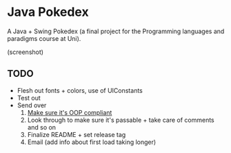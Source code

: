 # Java Pokedex

A Java + Swing Pokedex (a final project for the Programming languages and paradigms course at Uni).

(screenshot)

## TODO

- Flesh out fonts + colors, use of UIConstants
- Test out
- Send over
	1. [Make sure it's OOP compliant](https://chatgpt.com/c/684809ed-71cc-8012-af80-2ef2483b0f6f)
    2. Look through to make sure it's passable + take care of comments and so on
    <!-- -->
	3. Finalize README + set release tag
	4. Email (add info about first load taking longer)
